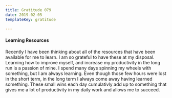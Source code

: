 ```yaml
---
title: Gratitude 079
date: 2019-02-05
templateKey: gratitude

---
```


#### Learning Resources

Recently I have been thinking about all of the resources that have been available for me to learn.  I am so grateful to have these at my disposal.  Learning how to improve myself, and increase my productivity in the long run is a  passion of mine.  I spend many days spinning my wheels with something, but I am always learning.  Even though those few hours were lost in the short term, in the long term I always come away having learned something.  These small wins each day cumulativly add up to something that gives me a lot of productivity in my daily work and allows me to succeed.
